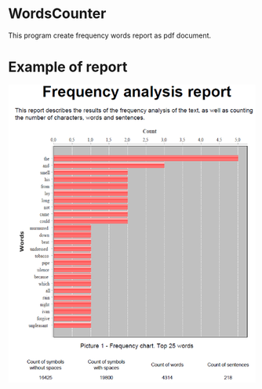 # WordsCounter

This program create frequency words report as pdf document.  

# Example of report
![alt text](https://github.com/Hoppering/WordsCounter/blob/master/Frequency%20words%20report.PNG)
